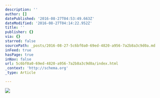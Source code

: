 ```yaml
---
description: ''
author: []
datePublished: '2016-08-27T04:53:49.663Z'
dateModified: '2016-08-27T04:14:22.952Z'
title: ''
publisher: {}
via: {}
starred: false
sourcePath: _posts/2016-08-27-5c6bf0a0-69ed-4820-a956-7a2b8a3c9d0a.md
inFeed: true
hasPage: true
inNav: false
url: 5c6bf0a0-69ed-4820-a956-7a2b8a3c9d0a/index.html
_context: 'http://schema.org'
_type: Article

---
```

![](https://the-grid-user-content.s3-us-west-2.amazonaws.com/84ccb438-25f5-4ef6-9cf6-c4e786fd2295.jpg)